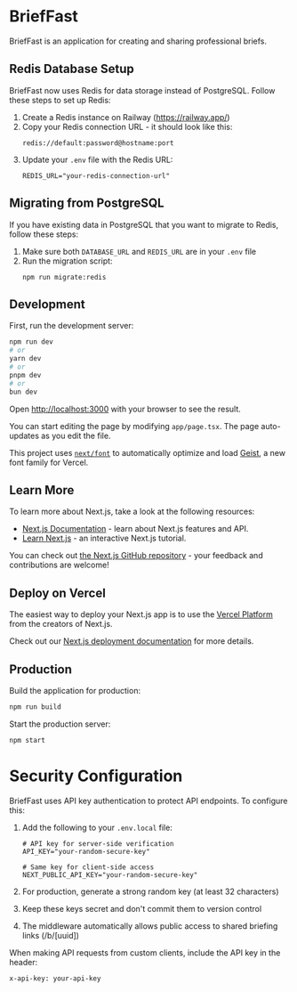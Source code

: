 # BriefFast

BriefFast is an application for creating and sharing professional briefs.

## Redis Database Setup

BriefFast now uses Redis for data storage instead of PostgreSQL. Follow these steps to set up Redis:

1. Create a Redis instance on Railway (https://railway.app/)
2. Copy your Redis connection URL - it should look like this:
   ```
   redis://default:password@hostname:port
   ```
3. Update your `.env` file with the Redis URL:
   ```
   REDIS_URL="your-redis-connection-url"
   ```

## Migrating from PostgreSQL

If you have existing data in PostgreSQL that you want to migrate to Redis, follow these steps:

1. Make sure both `DATABASE_URL` and `REDIS_URL` are in your `.env` file
2. Run the migration script:
   ```
   npm run migrate:redis
   ```

## Development

First, run the development server:

```bash
npm run dev
# or
yarn dev
# or
pnpm dev
# or
bun dev
```

Open [http://localhost:3000](http://localhost:3000) with your browser to see the result.

You can start editing the page by modifying `app/page.tsx`. The page auto-updates as you edit the file.

This project uses [`next/font`](https://nextjs.org/docs/app/building-your-application/optimizing/fonts) to automatically optimize and load [Geist](https://vercel.com/font), a new font family for Vercel.

## Learn More

To learn more about Next.js, take a look at the following resources:

- [Next.js Documentation](https://nextjs.org/docs) - learn about Next.js features and API.
- [Learn Next.js](https://nextjs.org/learn) - an interactive Next.js tutorial.

You can check out [the Next.js GitHub repository](https://github.com/vercel/next.js) - your feedback and contributions are welcome!

## Deploy on Vercel

The easiest way to deploy your Next.js app is to use the [Vercel Platform](https://vercel.com/new?utm_medium=default-template&filter=next.js&utm_source=create-next-app&utm_campaign=create-next-app-readme) from the creators of Next.js.

Check out our [Next.js deployment documentation](https://nextjs.org/docs/app/building-your-application/deploying) for more details.

## Production

Build the application for production:

```bash
npm run build
```

Start the production server:

```bash
npm start
```

# Security Configuration

BriefFast uses API key authentication to protect API endpoints. To configure this:

1. Add the following to your `.env.local` file:

   ```
   # API key for server-side verification
   API_KEY="your-random-secure-key"

   # Same key for client-side access
   NEXT_PUBLIC_API_KEY="your-random-secure-key"
   ```

2. For production, generate a strong random key (at least 32 characters)
3. Keep these keys secret and don't commit them to version control
4. The middleware automatically allows public access to shared briefing links (/b/[uuid])

When making API requests from custom clients, include the API key in the header:

```
x-api-key: your-api-key
```
